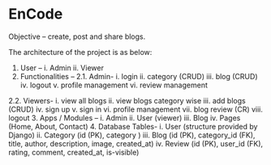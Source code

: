 # EnCode
Objective – create, post and share blogs.

The architecture of the project is as below:
1.	User – i. Admin
           ii. Viewer
2.	Functionalities –
  2.1. Admin- 	i. login
		            ii. category (CRUD)
		            iii. blog (CRUD)
            		iv. logout
            		v. profile management
            		vi. review management

  2.2. Viewers- i. view all blogs
            		ii. view blogs category wise
            		iii. add blogs (CRUD)
            		iv. sign up
            		v. sign in
            		vi. profile management
            		vii. blog review (CR)
            		viii. logout
3.	Apps / Modules – 	i. Admin
                      ii. User (viewer)
                      iii. Blog
                      iv. Pages (Home, About, Contact)
4.	Database Tables- 	i. User (structure provided by Django)
                      ii. Category (id (PK), category )
                      iii. Blog (id (PK), category_id (FK), title, author, description, image, created_at)
                      iv. Review (id (PK), user_id (FK), rating, comment, created_at, is-visible)



